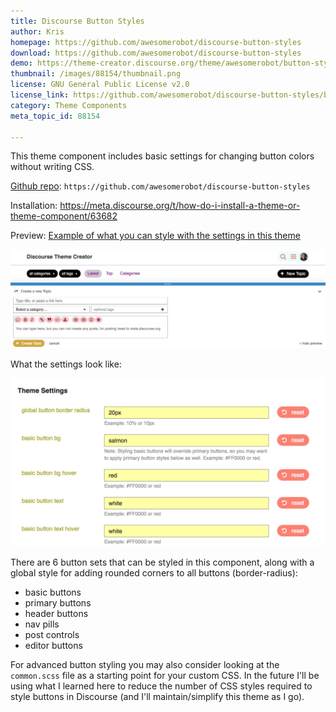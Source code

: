 ```yaml
---
title: Discourse Button Styles
author: Kris
homepage: https://github.com/awesomerobot/discourse-button-styles
download: https://github.com/awesomerobot/discourse-button-styles
demo: https://theme-creator.discourse.org/theme/awesomerobot/button-styles
thumbnail: /images/88154/thumbnail.png
license: GNU General Public License v2.0
license_link: https://github.com/awesomerobot/discourse-button-styles/blob/master/LICENSE
category: Theme Components
meta_topic_id: 88154

---
```

This theme component includes basic settings for changing button colors without writing CSS.

[Github repo](https://github.com/awesomerobot/discourse-button-styles): `https://github.com/awesomerobot/discourse-button-styles`

Installation: https://meta.discourse.org/t/how-do-i-install-a-theme-or-theme-component/63682

Preview: [Example of what you can style with the settings in this theme](https://theme-creator.discourse.org/theme/awesomerobot/button-styles) 


![25%20AM: 689x216](/images/88154/IsOqmCEbElgwzPgGdiHsuDqXbU.png)

What the settings look like:

![37%20AM: 690x368](/images/88154/5mtBKuosprYDev285d8hYiE8uKB.png)


There are 6 button sets that can be styled in this component, along with a global style for adding rounded corners to all buttons (border-radius): 

* basic buttons
* primary buttons
* header buttons
* nav pills
* post controls
* editor buttons

For advanced button styling you may also consider looking at the `common.scss` file as a starting point for your custom CSS. In the future I'll be using what I learned here to reduce the number of CSS styles required to style buttons in Discourse (and I'll maintain/simplify this theme as I go).
